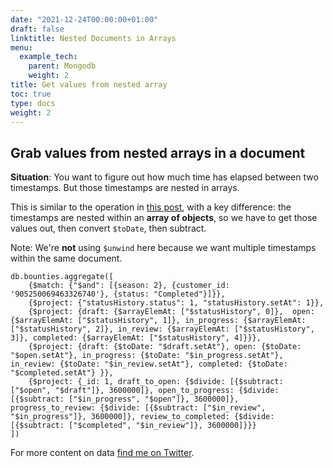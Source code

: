 ```yaml
---
date: "2021-12-24T00:00:00+01:00"
draft: false
linktitle: Nested Documents in Arrays
menu:
  example_tech:
    parent: Mongodb
    weight: 2
title: Get values from nested array
toc: true
type: docs
weight: 2
---
```


## Grab values from nested arrays in a document

**Situation**: You want to figure out how much time has elapsed between two timestamps. But those timestamps are nested in arrays.

This is similar to the operation in [this post](https://paulapivat.com/technical_notes/example_tech/mongodb_subtract_timestamps/), with a key difference: the timestamps are nested within an **array of objects**, so we have to get those values out, then convert `$toDate`, then subtract. 

Note: We're **not** using `$unwind` here because we want multiple timestamps within the same document. 

```{python}
db.bounties.aggregate([
    {$match: {"$and": [{season: 2}, {customer_id: '905250069463326740'}, {status: "Completed"}]}},
    {$project: {"statusHistory.status": 1, "statusHistory.setAt": 1}},
    {$project: {draft: {$arrayElemAt: ["$statusHistory", 0]},  open: {$arrayElemAt: ["$statusHistory", 1]}, in_progress: {$arrayElemAt: ["$statusHistory", 2]}, in_review: {$arrayElemAt: ["$statusHistory", 3]}, completed: {$arrayElemAt: ["$statusHistory", 4]}}},
    {$project: {draft: {$toDate: "$draft.setAt"}, open: {$toDate: "$open.setAt"}, in_progress: {$toDate: "$in_progress.setAt"}, in_review: {$toDate: "$in_review.setAt"}, completed: {$toDate: "$completed.setAt"} }},
    {$project: {_id: 1, draft_to_open: {$divide: [{$subtract: ["$open", "$draft"]}, 3600000]}, open_to_progress: {$divide: [{$subtract: ["$in_progress", "$open"]}, 3600000]}, progress_to_review: {$divide: [{$subtract: ["$in_review", "$in_progress"]}, 3600000]}, review_to_completed: {$divide: [{$subtract: ["$completed", "$in_review"]}, 3600000]}}}
])
```


For more content on data [find me on Twitter](https://twitter.com/paulapivat).